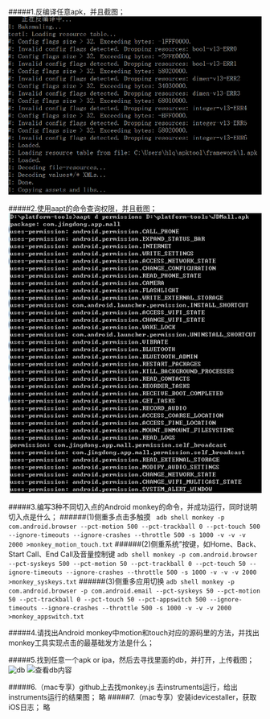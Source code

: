 ######
#####1.反编译任意apk，并且截图；
![反编译](https://raw.githubusercontent.com/huanglq918/Seventh/master/3rd_3.6/%E5%8F%8D%E7%BC%96%E8%AF%91.png)

#####2.使用aapt的命令查询权限，并且截图；
![aapt](https://raw.githubusercontent.com/huanglq918/Seventh/master/3rd_3.6/aapt%E8%8E%B7%E5%8F%96%E6%9D%83%E9%99%90.PNG)

#####3.编写3种不同切入点的Android monkey的命令，并成功运行，同时说明切入点是什么；
######(1)侧重多点击多触摸
``` adb shell monkey -p com.android.browser --pct-motion 500 --pct-trackball 0 --pct-touch 500 --ignore-timeouts --ignore-crashes --throttle 500 -s 1000 -v -v -v 2000 >monkey_motion_touch.txt``` 
######(2)侧重系统”按键，如Home、Back、Start Call、End Call及音量控制键
```adb shell monkey -p com.android.browser  --pct-syskeys 500 --pct-motion 50 --pct-trackball 0 --pct-touch 50 --ignore-timeouts --ignore-crashes --throttle 500 -s 1000 -v -v -v 2000 >monkey_syskeys.txt```
######(3)侧重多应用切换
```adb shell monkey -p com.android.browser -p com.android.email --pct-syskeys 50 --pct-motion 50 --pct-trackball 0 --pct-touch 50 --pct-appswitch 500 --ignore-timeouts --ignore-crashes --throttle 500 -s 1000 -v -v -v 2000 >monkey_appswitch.txt```

#####4.请找出Android monkey中motion和touch对应的源码里的方法，并找出monkey工具实现点击的最基础发方法是什么；

#####5.找到任意一个apk or ipa，然后去寻找里面的db，并打开，上传截图；
![db](https://raw.githubusercontent.com/huanglq918/Seventh/master/3rd_3.6/db.PNG)
![查看db内容](https://raw.githubusercontent.com/huanglq918/Seventh/master/3rd_3.6/查看db内容.PNG)

#####6.（mac专享）github上去找monkey.js 去instruments运行，给出instruments运行的结果图；
略
#####7.（mac专享）安装idevicestaller，获取iOS日志；
略
